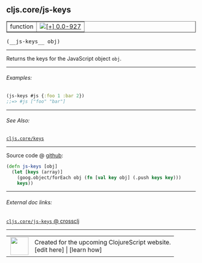 ## cljs.core/js-keys



 <table border="1">
<tr>
<td>function</td>
<td><a href="https://github.com/cljsinfo/cljs-api-docs/tree/0.0-927"><img valign="middle" alt="[+] 0.0-927" title="Added in 0.0-927" src="https://img.shields.io/badge/+-0.0--927-lightgrey.svg"></a> </td>
</tr>
</table>


 <samp>
(__js-keys__ obj)<br>
</samp>

---

Returns the keys for the JavaScript object `obj`.

---

###### Examples:

```clj
(js-keys #js {:foo 1 :bar 2})
;;=> #js ["foo" "bar"]
```

---

###### See Also:

[`cljs.core/keys`](cljs.core_keys.md)<br>

---




Source code @ [github](https://github.com/clojure/clojurescript/blob/r2629/src/cljs/cljs/core.cljs#L1488-L1491):

```clj
(defn js-keys [obj]
  (let [keys (array)]
    (goog.object/forEach obj (fn [val key obj] (.push keys key)))
    keys))
```

<!--
Repo - tag - source tree - lines:

 <pre>
clojurescript @ r2629
└── src
    └── cljs
        └── cljs
            └── <ins>[core.cljs:1488-1491](https://github.com/clojure/clojurescript/blob/r2629/src/cljs/cljs/core.cljs#L1488-L1491)</ins>
</pre>

-->

---



###### External doc links:

[`cljs.core/js-keys` @ crossclj](http://crossclj.info/fun/cljs.core.cljs/js-keys.html)<br>

---

 <table>
<tr><td>
<img valign="middle" align="right" width="48px" src="http://i.imgur.com/Hi20huC.png">
</td><td>
Created for the upcoming ClojureScript website.<br>
[edit here] | [learn how]
</td></tr></table>

[edit here]:https://github.com/cljsinfo/cljs-api-docs/blob/master/cljsdoc/cljs.core_js-keys.cljsdoc
[learn how]:https://github.com/cljsinfo/cljs-api-docs/wiki/cljsdoc-files

<!--

This information was too distracting to show to readers, but I'll leave it
commented here since it is helpful to:

- pretty-print the data used to generate this document
- and show how to retrieve that data



The API data for this symbol:

```clj
{:description "Returns the keys for the JavaScript object `obj`.",
 :ns "cljs.core",
 :name "js-keys",
 :signature ["[obj]"],
 :history [["+" "0.0-927"]],
 :type "function",
 :related ["cljs.core/keys"],
 :full-name-encode "cljs.core_js-keys",
 :source {:code "(defn js-keys [obj]\n  (let [keys (array)]\n    (goog.object/forEach obj (fn [val key obj] (.push keys key)))\n    keys))",
          :title "Source code",
          :repo "clojurescript",
          :tag "r2629",
          :filename "src/cljs/cljs/core.cljs",
          :lines [1488 1491]},
 :examples [{:id "5dd933",
             :content "```clj\n(js-keys #js {:foo 1 :bar 2})\n;;=> #js [\"foo\" \"bar\"]\n```"}],
 :full-name "cljs.core/js-keys"}

```

Retrieve the API data for this symbol:

```clj
;; from Clojure REPL
(require '[clojure.edn :as edn])
(-> (slurp "https://raw.githubusercontent.com/cljsinfo/cljs-api-docs/catalog/cljs-api.edn")
    (edn/read-string)
    (get-in [:symbols "cljs.core/js-keys"]))
```

-->
